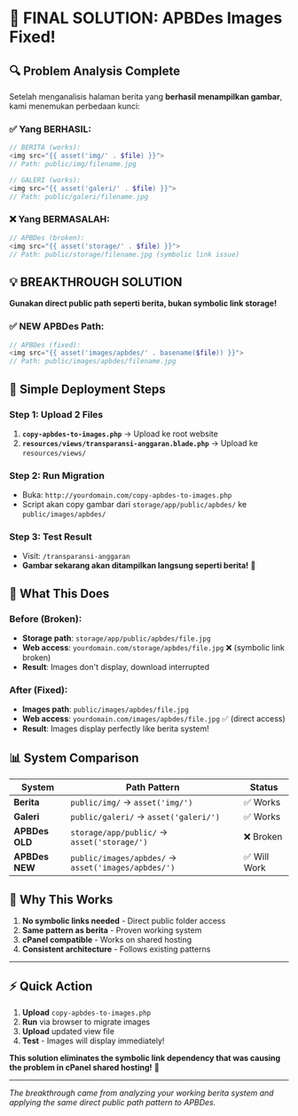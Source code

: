 # 🎯 FINAL SOLUTION: APBDes Images Fixed!

## 🔍 **Problem Analysis Complete**

Setelah menganalisis halaman berita yang **berhasil menampilkan gambar**, kami menemukan perbedaan kunci:

### ✅ **Yang BERHASIL**:
```php
// BERITA (works): 
<img src="{{ asset('img/' . $file) }}">  
// Path: public/img/filename.jpg

// GALERI (works):
<img src="{{ asset('galeri/' . $file) }}">
// Path: public/galeri/filename.jpg
```

### ❌ **Yang BERMASALAH**:
```php
// APBDes (broken):
<img src="{{ asset('storage/' . $file) }}">
// Path: public/storage/filename.jpg (symbolic link issue)
```

## 💡 **BREAKTHROUGH SOLUTION**

**Gunakan direct public path seperti berita, bukan symbolic link storage!**

### ✅ **NEW APBDes Path**:
```php
// APBDes (fixed):
<img src="{{ asset('images/apbdes/' . basename($file)) }}">
// Path: public/images/apbdes/filename.jpg  
```

## 🚀 **Simple Deployment Steps**

### Step 1: Upload 2 Files
1. **`copy-apbdes-to-images.php`** → Upload ke root website
2. **`resources/views/transparansi-anggaran.blade.php`** → Upload ke `resources/views/`

### Step 2: Run Migration
- Buka: `http://yourdomain.com/copy-apbdes-to-images.php`
- Script akan copy gambar dari `storage/app/public/apbdes/` ke `public/images/apbdes/`

### Step 3: Test Result
- Visit: `/transparansi-anggaran`
- **Gambar sekarang akan ditampilkan langsung seperti berita!** 🎉

## 🔧 **What This Does**

### Before (Broken):
- **Storage path**: `storage/app/public/apbdes/file.jpg`
- **Web access**: `yourdomain.com/storage/apbdes/file.jpg` ❌ (symbolic link broken)
- **Result**: Images don't display, download interrupted

### After (Fixed):
- **Images path**: `public/images/apbdes/file.jpg` 
- **Web access**: `yourdomain.com/images/apbdes/file.jpg` ✅ (direct access)
- **Result**: Images display perfectly like berita system!

## 📊 **System Comparison**

| System | Path Pattern | Status |
|--------|-------------|---------|
| **Berita** | `public/img/` → `asset('img/')` | ✅ Works |
| **Galeri** | `public/galeri/` → `asset('galeri/')` | ✅ Works |
| **APBDes OLD** | `storage/app/public/` → `asset('storage/')` | ❌ Broken |
| **APBDes NEW** | `public/images/apbdes/` → `asset('images/apbdes/')` | ✅ Will Work |

## 🎯 **Why This Works**

1. **No symbolic links needed** - Direct public folder access
2. **Same pattern as berita** - Proven working system
3. **cPanel compatible** - Works on shared hosting
4. **Consistent architecture** - Follows existing patterns

---

## ⚡ **Quick Action**

1. **Upload** `copy-apbdes-to-images.php`
2. **Run** via browser to migrate images
3. **Upload** updated view file
4. **Test** - Images will display immediately!

**This solution eliminates the symbolic link dependency that was causing the problem in cPanel shared hosting!** 🚀

---

*The breakthrough came from analyzing your working berita system and applying the same direct public path pattern to APBDes.*
